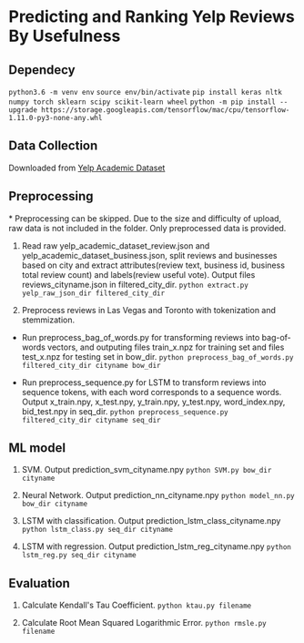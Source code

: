 # Predicting and Ranking Yelp Reviews By Usefulness

## Dependecy
`python3.6 -m venv env`
`source env/bin/activate`
`pip install keras nltk numpy torch sklearn scipy scikit-learn wheel` 
`python -m pip install --upgrade https://storage.googleapis.com/tensorflow/mac/cpu/tensorflow-1.11.0-py3-none-any.whl`

## Data Collection
Downloaded from [Yelp Academic Dataset](https://www.yelp.com/dataset) 

## Preprocessing
\* Preprocessing can be skipped. Due to the size and difficulty of upload, raw data is not included in the folder. Only preprocessed data is provided.
1. 	Read raw yelp_academic_dataset_review.json and yelp_academic_dataset_business.json, split reviews and businesses based on city and extract attributes(review text, business id, business total review count) and labels(review useful vote). Output files reviews_cityname.json in filtered_city_dir. 
	`python extract.py yelp_raw_json_dir filtered_city_dir`

2. 	Preprocess reviews in Las Vegas and Toronto with tokenization and stemmization. 
 - Run preprocess_bag_of_words.py for transforming reviews into bag-of-words vectors, and outputing files train_x.npz for training set and files test_x.npz for testing set in bow_dir. 
 	`python preprocess_bag_of_words.py filtered_city_dir cityname bow_dir`

 - Run preprocess_sequence.py for LSTM to transform reviews into sequence tokens, with each word corresponds to a sequence words. Output x_train.npy, x_test.npy, y_train.npy, y_test.npy, word_index.npy, bid_test.npy in seq_dir. 
	`python preprocess_sequence.py filtered_city_dir cityname seq_dir`

## ML model
1.	SVM. Output prediction_svm_cityname.npy
 	`python SVM.py bow_dir cityname`

2.	Neural Network. Output prediction_nn_cityname.npy
 	`python model_nn.py bow_dir cityname`

3.	LSTM with classification. Output prediction_lstm_class_cityname.npy
 	`python lstm_class.py seq_dir cityname`

4.	LSTM with regression. Output prediction_lstm_reg_cityname.npy
 	`python lstm_reg.py seq_dir cityname`

## Evaluation
1. 	Calculate Kendall's Tau Coefficient. 
	`python ktau.py filename`

2.	Calculate Root Mean Squared Logarithmic Error. 
	`python rmsle.py filename`